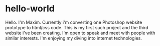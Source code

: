 # hello-world
Hello. I'm Maxim. Currently i'm converting one Photoshop website prototype to html/css code. This is my first such project and the third website i've been creating. I'm open to speak and meet with people with similar interests. I'm enjoying my diving into internet technologies.
